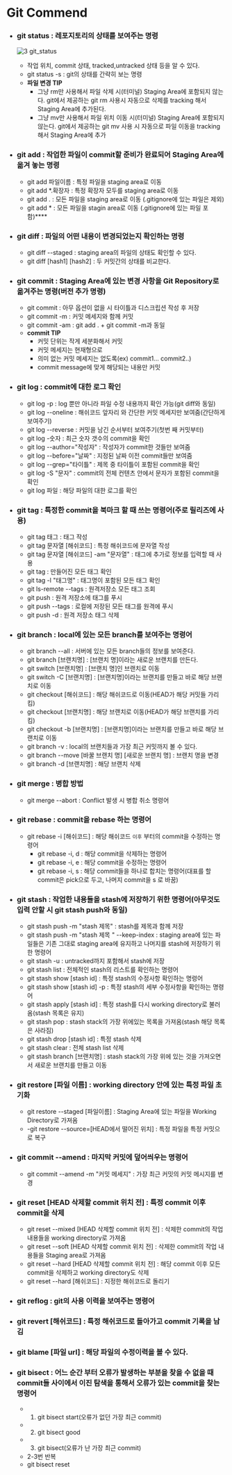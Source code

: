 # Git Commend

- ### git status : 레포지토리의 상태를 보여주는 명령
  ![3 git_status](https://user-images.githubusercontent.com/68778883/150938502-6c77a1bf-49b3-4467-b58e-fd7c115d74f9.png)
  - 작업 위치, commit 상태, tracked,untracked 상태 등을 알 수 있다.
  - git status -s : git의 상태를 간략히 보는 명령
  - **파일 변경 TIP**
    - 그냥 rm만 사용해서 파일 삭제 시(터미널) Staging Area에 포함되지 않는다.
      git에서 제공하는 git rm 사용시 자동으로 삭제를 tracking 해서 Staging Area에 추가된다.
    - 그냥 mv만 사용해서 파일 위치 이동 시(터미널) Staging Area에 포함되지 않는다.
      git에서 제공하는 git mv 사용 시 자동으로 파일 이동을 tracking해서 Staging Area에 추가
- ### git add : 작업한 파일이 commit할 준비가 완료되어 Staging Area에 옮겨 놓는 명령
  - git add 파일이름 : 특정 파일을 staging area로 이동
  - git add \*.확장자 : 특정 확장자 모두를 staging area로 이동
  - git add . : 모든 파일을 staging area로 이동 (.gitignore에 있는 파일은 제외)
  - git add \* : 모든 파일을 stagin area로 이동 (.gitignore에 있는 파일 포함)****
- ### git diff : 파일의 어떤 내용이 변경되었는지 확인하는 명령
  - git diff --staged : staging area의 파일의 상태도 확인할 수 있다.
  - git diff [hash1] [hash2] : 두 커밋간의 상태를 비교한다.
- ### git commit : Staging Area에 있는 변경 사항을 Git Repository로 옮겨주는 명령(버전 추가 명령)
  - git commit : 아무 옵션이 없을 시 타이틀과 디스크립션 작성 후 저장
  - git commit -m : 커밋 메세지와 함께 커밋
  - git commit -am : git add . + git commit -m과 동일
  - **commit TIP**
    - 커밋 단위는 작게 세분화해서 커밋
    - 커밋 메세지는 현재형으로
    - 의미 없는 커밋 메세지는 없도록(ex) commit1... commit2..)
    - commit message에 맞게 해당되는 내용만 커밋
- ### git log : commit에 대한 로그 확인
  - git log -p : log 뿐만 아니라 파일 수정 내용까지 확인 가능(git diff와 동일)
  - git log --oneline : 해쉬코드 앞자리 와 간단한 커밋 메세지만 보여줌(간단하게 보여주기)
  - git log --reverse : 커밋을 남긴 순서부터 보여주기(첫번 째 커밋부터)
  - git log -숫자 : 최근 숫자 갯수의 commit을 확인
  - git log --author="작성자" : 작성자가 commit한 것들만 보여줌
  - git log --before="날짜" : 지정된 날짜 이전 commit들만 보여줌
  - git log --grep="타이틀" : 제목 중 타이틀이 포함된 commit을 확인
  - git log -S "문자" : commit의 전체 컨텐츠 안에서 문자가 포함된 commit을 확인
  - git log 파일 : 해당 파일의 대한 로그를 확인
- ### git tag : 특정한 commit을 북마크 할 때 쓰는 명령어(주로 릴리즈에 사용)
  - git tag 태그 : 태그 작성
  - git tag 문자열 [해쉬코드] : 특정 해쉬코드에 문자열 작성
  - git tag 문자열 [해쉬코드] -am "문자열" : 태그에 추가로 정보를 입력할 때 사용
  - git tag : 만들어진 모든 태그 확인
  - git tag -l "태그명" : 태그명이 포함된 모든 태그 확인
  - git ls-remote --tags : 원격저장소 모든 태그 조회
  - git push <remote> <tagName> : 원격 저장소에 태그를 푸시
  - git push <remote> --tags : 로컬에 저장된 모든 태그를 원격에 푸시
  - git push <REMOTE> -d <tagName> : 원격 저장소 태그 삭제
  
- ### git branch : local에 있는 모든 branch를 보여주는 명령어
  - git branch --all : 서버에 있는 모든 branch들의 정보를 보여준다.
  - git branch [브랜치명] : [브랜치 명]이라는 새로운 브랜치를 만든다.
  - git switch [브랜치명] : [브랜치 명]인 브랜치로 이동
  - git switch -C [브랜치명] : [브랜치명]이라는 브랜치를 만들고 바로 해당 브랜치로 이동
  - git checkout [해쉬코드] : 해당 해쉬코드로 이동(HEAD가 해당 커밋들 가리킴)
  - git checkout [브랜치명] : 해당 브랜치로 이동(HEAD가 해당 브랜치를 가리킴)
  - git checkout -b [브랜치명] : [브랜치명]이라는 브랜치를 만들고 바로 해당 브랜치로 이동
  - git branch -v : local의 브랜치들과 가장 최근 커밋까지 볼 수 있다.
  - git branch --move [바꿀 브랜치 명] [새로운 브랜치 명] : 브랜치 명을 변경
  - git branch -d [브랜치명] : 해당 브랜치 삭제
- ### git merge : 병합 방법
  - git merge --abort : Conflict 발생 시 병합 취소 명령어
- ### git rebase : commit을 rebase 하는 명령어
  - git rebase -i [해쉬코드] : 해당 해쉬코드 `이후` 부터의 commit을 수정하는 명령어
      - git rebase -i, d : 해당 commit을 삭제하는 명령어
      - git rebase -i, e : 해당 commit을 수정하는 명령어
      - git rebase -i, s : 해당 commit들을 하나로 합치는 명령어(대표를 할 commit은 pick으로 두고, 나머지 commit을 s 로 바꿈)
- ### git stash : 작업한 내용들을 stash에 저장하기 위한 명령어(아무것도 입력 안할 시 git stash push와 동일)
  - git stash push -m "stash 제목" : stash를 제목과 함께 저장
  - git stash push -m "stash 제목 " --keep-index : staging area에 있는 파일들은 기존 그대로 staging area에 유지하고 나머지를 stash에 저장하기 위한 명령어
  - git stash -u : untracked까지 포함해서 stash에 저장
  - git stash list : 전체적인 stash의 리스트를 확인하는 명령어
  - git stash show [stash id] : 특정 stash의 수정사항 확인하는 명령어
  - git stash show [stash id] -p : 특정 stash의 세부 수정사항을 확인하는 명령어
  - git stash apply [stash id] : 특정 stash를 다시 working directory로 불러옴(stash 목록은 유지)
  - git stash pop : stash stack의 가장 위에있는 목록을 가져옴(stash 해당 목록은 사라짐)
  - git stash drop [stash id] : 특정 stash 삭제
  - git stash clear : 전체 stash list 삭제
  - git stash branch [브랜치명] : stash stack의 가장 위에 있는 것을 가져오면서 새로운 브랜치를 만들고 이동
- ### git restore [파일 이름] : working directory 안에 있는 특정 파일 초기화
  - git restore --staged [파일이름] : Staging Area에 있는 파일을 Working Directory로 가져옴
  - -git restore --source=[HEAD에서 떨어진 위치] : 특정 파일을 특정 커밋으로 복구
- ### git commit --amend : 마지막 커밋에 덮어씌우는 명령어
  - git commit --amend -m "커밋  메세지" : 가장 최근 커밋의 커밋 메시지를 변경
- ### git reset [HEAD 삭제할 commit 위치 전] : 특정 commit 이후 commit을 삭제
  - git reset --mixed [HEAD 삭제할 commit 위치 전] : 삭제한 commit의 작업 내용들을 working directory로 가져옴
  - git reset --soft [HEAD 삭제할 commit 위치 전] : 삭제한 commit의 작업 내용들을 Staging area로 가져옴
  - git reset --hard [HEAD 삭제할 commit 위치 전] : 해당 commit 이후 모든 commit을 삭제하고 working directory도 삭제
  - git reset --hard [해쉬코드] : 지정한 해쉬코드로 돌리기
- ### git reflog : git의 사용 이력을 보여주는 명령어
- ### git revert [해쉬코드] :  특정 해쉬코드로 돌아가고 commit 기록을 남김
- ### git blame [파일 url] : 해당 파일의 수정이력을 볼 수 있다.
- ### git bisect : 어느 순간 부터 오류가 발생하는 부분을 찾을 수 없을 때 commit들 사이에서 이진 탐색을 통해서 오류가 있는 commit을 찾는 명령어
  - 1. git bisect start(오류가 없던 가장 최근 commit)
  - 2. git bisect good
  - 3. git bisect(오류가 난 가장 최근 commit)
  - 2-3번 반복
  - git bisect reset